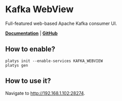 # Kafka WebView

Full-featured web-based Apache Kafka consumer UI.

**[Documentation](https://github.com/SourceLabOrg/kafka-webview)** | **[GitHub](https://github.com/SourceLabOrg/kafka-webview)**

## How to enable?

```
platys init --enable-services KAFKA_WEBVIEW
platys gen
```

## How to use it?

Navigate to <http://192.168.1.102:28274>.
